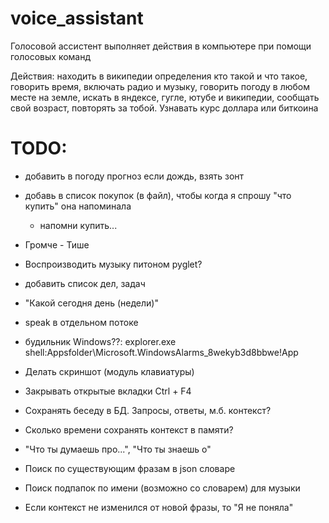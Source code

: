 # voice_assistant

Голосовой ассистент выполняет действия в компьютере при помощи голосовых команд

Действия:
находить в википедии определения кто такой и что такое,
говорить время,
включать радио и музыку,
говорить погоду в любом месте на земле,
искать в яндексе, гугле, ютубе и википедии,
сообщать свой возраст, повторять за тобой.
Узнавать курс доллара или биткоина

# TODO:
- добавить в погоду прогноз если дождь, взять зонт
- добавь в список покупок (в файл), чтобы когда я спрошу "что купить" она напоминала
     - напомни купить...
- Громче - Тише
- Воспроизводить музыку питоном pyglet?
- добавить список дел, задач
- "Какой сегодня день (недели)"
- speak в отдельном потоке
- будильник Windows??:
     explorer.exe shell:Appsfolder\Microsoft.WindowsAlarms_8wekyb3d8bbwe!App
- Делать скриншот (модуль клавиатуры)
- Закрывать открытые вкладки Ctrl + F4
- Сохранять беседу в БД. Запросы, ответы, м.б. контекст?
- Сколько времени сохранять контекст в памяти?
- "Что ты думаешь про...", "Что ты знаешь о"

- Поиск по существующим фразам в json словаре
- Поиск подпапок по имени (возможно со словарем) для музыки
- Если контекст не изменился от новой фразы, то "Я не поняла"